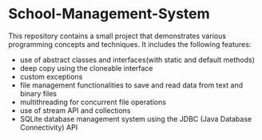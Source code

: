 # School-Management-System

This repository contains a small project that demonstrates various programming concepts and techniques. It includes the following features:
- use of abstract classes and interfaces(with static and default methods)
- deep copy using the cloneable interface
- custom exceptions
- file management functionalities to save and read data from text and binary files
- multithreading for concurrent file operations
- use of stream API and collections
- SQLite database management system using the JDBC (Java Database Connectivity) API
 
